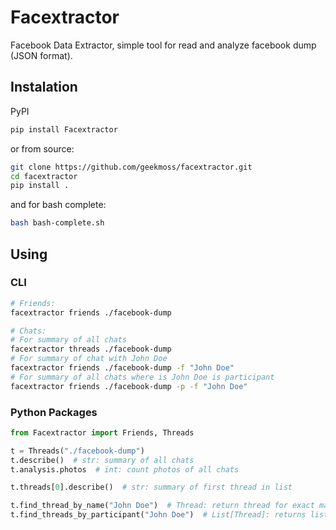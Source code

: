 Facextractor
============

Facebook Data Extractor, simple tool for read and analyze facebook dump (JSON format).


## Instalation

PyPI
```bash
pip install Facextractor
```

or from source:

```bash
git clone https://github.com/geekmoss/facextractor.git
cd facextractor
pip install .
```

and for bash complete:

```bash
bash bash-complete.sh
```

## Using

### CLI

```bash
# Friends:
facextractor friends ./facebook-dump

# Chats:
# For summary of all chats
facextractor threads ./facebook-dump
# For summary of chat with John Doe
facextractor friends ./facebook-dump -f "John Doe"
# For summary of all chats where is John Doe is participant
facextractor friends ./facebook-dump -p -f "John Doe" 
```

### Python Packages

```python
from Facextractor import Friends, Threads

t = Threads("./facebook-dump")
t.describe()  # str: summary of all chats
t.analysis.photos  # int: count photos of all chats

t.threads[0].describe()  # str: summary of first thread in list

t.find_thread_by_name("John Doe")  # Thread: return thread for exact match
t.find_threads_by_participant("John Doe")  # List[Thread]: returns list of threads where is participant
```